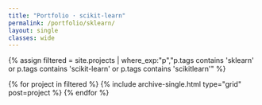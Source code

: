 ```yaml
---
title: "Portfolio · scikit-learn"
permalink: /portfolio/sklearn/
layout: single
classes: wide
---
```

{% assign filtered = site.projects | where_exp:"p","p.tags contains 'sklearn' or p.tags contains 'scikit-learn' or p.tags contains 'scikitlearn'" %}
<div class="entries-grid">
  {% for project in filtered %}
    {% include archive-single.html type="grid" post=project %}
  {% endfor %}
</div>
